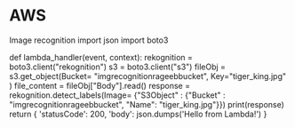 # AWS
Image recognition
import json
import boto3

def lambda_handler(event, context):
    rekognition = boto3.client("rekognition")
    s3 = boto3.client("s3")
    fileObj = s3.get_object(Bucket= "imgrecognitionrageebbucket", Key="tiger_king.jpg" )
    file_content = fileObj["Body"].read()
    response = rekognition.detect_labels(Image= {"S3Object" : {"Bucket" : "imgrecognitionrageebbucket", "Name": "tiger_king.jpg"}})
    print(response)
    return {
        'statusCode': 200,
        'body': json.dumps('Hello from Lambda!')
    }
